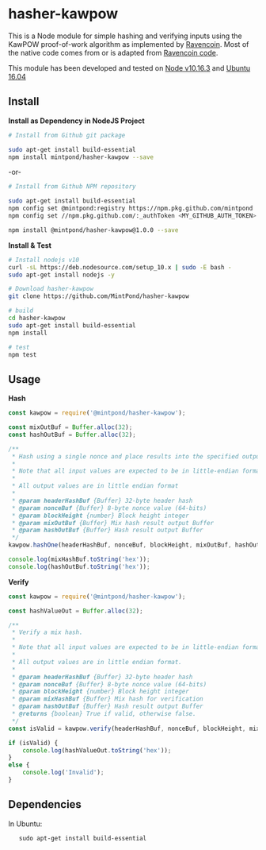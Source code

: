 hasher-kawpow
==========

This is a Node module for simple hashing and verifying inputs using the
KawPOW proof-of-work algorithm as implemented by [Ravencoin](https://github.com/RavenProject/Ravencoin/releases/tag/v4.0.0). 
Most of the native code comes from or is adapted from [Ravencoin code](https://github.com/RavenProject/Ravencoin).

This module has been developed and tested on [Node v10.16.3](https://nodejs.org/) and [Ubuntu 16.04](http://releases.ubuntu.com/16.04/)

## Install ##
__Install as Dependency in NodeJS Project__
```bash
# Install from Github git package

sudo apt-get install build-essential
npm install mintpond/hasher-kawpow --save
```
-or-
```bash
# Install from Github NPM repository

sudo apt-get install build-essential
npm config set @mintpond:registry https://npm.pkg.github.com/mintpond
npm config set //npm.pkg.github.com/:_authToken <MY_GITHUB_AUTH_TOKEN>

npm install @mintpond/hasher-kawpow@1.0.0 --save
```

__Install & Test__
```bash
# Install nodejs v10
curl -sL https://deb.nodesource.com/setup_10.x | sudo -E bash -
sudo apt-get install nodejs -y

# Download hasher-kawpow
git clone https://github.com/MintPond/hasher-kawpow

# build
cd hasher-kawpow
sudo apt-get install build-essential
npm install

# test
npm test
``` 

## Usage ##
__Hash__
```javascript
const kawpow = require('@mintpond/hasher-kawpow');

const mixOutBuf = Buffer.alloc(32);
const hashOutBuf = Buffer.alloc(32);

/**
 * Hash using a single nonce and place results into the specified output Buffers.
 *
 * Note that all input values are expected to be in little-endian format.
 *
 * All output values are in little endian format
 *
 * @param headerHashBuf {Buffer} 32-byte header hash
 * @param nonceBuf {Buffer} 8-byte nonce value (64-bits)
 * @param blockHeight {number} Block height integer
 * @param mixOutBuf {Buffer} Mix hash result output Buffer
 * @param hashOutBuf {Buffer} Hash result output Buffer
 */
kawpow.hashOne(headerHashBuf, nonceBuf, blockHeight, mixOutBuf, hashOutBuf);

console.log(mixHashBuf.toString('hex'));
console.log(hashOutBuf.toString('hex'));

```

__Verify__
```javascript
const kawpow = require('@mintpond/hasher-kawpow');

const hashValueOut = Buffer.alloc(32);

/**
 * Verify a mix hash.
 *
 * Note that all input values are expected to be in little-endian format.
 *
 * All output values are in little endian format.
 *
 * @param headerHashBuf {Buffer} 32-byte header hash
 * @param nonceBuf {Buffer} 8-byte nonce value (64-bits)
 * @param blockHeight {number} Block height integer
 * @param mixHashBuf {Buffer} Mix hash for verification
 * @param hashOutBuf {Buffer} Hash result output Buffer
 * @returns {boolean} True if valid, otherwise false.
 */
const isValid = kawpow.verify(headerHashBuf, nonceBuf, blockHeight, mixHashBuf, hashValueOut);

if (isValid) {
    console.log(hashValueOut.toString('hex'));
}
else {
    console.log('Invalid');
}
```

## Dependencies ##
In Ubuntu:
```
   sudo apt-get install build-essential
```